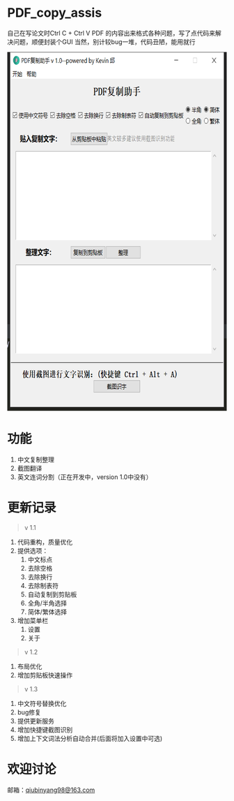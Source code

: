 # PDF_copy_assis
自己在写论文时Ctrl C + Ctrl V  PDF 的内容出来格式各种问题，写了点代码来解决问题，顺便封装个GUI
当然，别计较bug一堆，代码丑陋，能用就行

<img src="./shoot.png" width=678 height=822>

# 功能
1. 中文复制整理
2. 截图翻译
3. 英文连词分割（正在开发中，version 1.0中没有）


# 更新记录
> v 1.1
1. 代码重构，质量优化
2. 提供选项：
    1. 中文标点
    2. 去除空格
    3. 去除换行
    4. 去除制表符
    5. 自动复制到剪贴板
    6. 全角/半角选择
    7. 简体/繁体选择
3. 增加菜单栏
    1. 设置
    2. 关于

> v 1.2
1. 布局优化
2. 增加剪贴板快速操作

> v 1.3
1. 中文符号替换优化
2. bug修复
3. 提供更新服务
4. 增加快捷键截图识别
5. 增加上下文词法分析自动合并(后面将加入设置中可选)

# 欢迎讨论
邮箱：qiubinyang98@163.com
